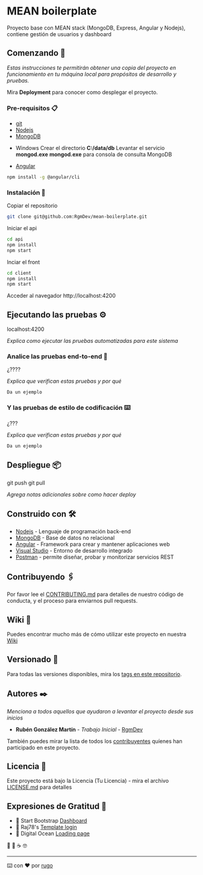 # MEAN boilerplate

Proyecto base con MEAN stack (MongoDB, Express, Angular y Nodejs), contiene gestión de usuarios y dashboard


## Comenzando 🚀

_Estas instrucciones te permitirán obtener una copia del proyecto en funcionamiento en tu máquina local para propósitos de desarrollo y pruebas._

Mira **Deployment** para conocer como desplegar el proyecto.


### Pre-requisitos 📋

* [git](https://git-scm.com/)
* [Nodejs](https://nodejs.org/es/)
* [MongoDB](https://www.mongodb.com/es)

- Windows
Crear el directorio **C:/data/db**
Levantar el servicio **mongod.exe**
**mongod.exe** para consola de consulta MongoDB

* [Angular](https://angular.io/)
```sh
npm install -g @angular/cli
```

### Instalación 🔧

Copiar el repositorio
```sh
git clone git@github.com:RgmDev/mean-boilerplate.git
```

Iniciar el api
```sh
cd api
npm install
npm start
```

Inciar el front
```sh
cd client
npm install 
npm start
```

Acceder al navegador http://localhost:4200

## Ejecutando las pruebas ⚙️

localhost:4200

_Explica como ejecutar las pruebas automatizadas para este sistema_

### Analice las pruebas end-to-end 🔩

¿????

_Explica que verifican estas pruebas y por qué_

```
Da un ejemplo
```

### Y las pruebas de estilo de codificación ⌨️

¿???

_Explica que verifican estas pruebas y por qué_

```
Da un ejemplo
```

## Despliegue 📦

git push 
git pull

_Agrega notas adicionales sobre como hacer deploy_

## Construido con 🛠️

* [Nodejs](https://nodejs.org/es/) - Lenguaje de programación back-end
* [MongoDB](https://www.mongodb.com/es) - Base de datos no relacional
* [Angular](https://angular.io/) - Framework para crear y mantener aplicaciones web
* [Visual Studio](https://visualstudio.microsoft.com/es/) - Entorno de desarrollo integrado
* [Postman](https://www.postman.com/) - permite diseñar, probar y monitorizar servicios REST

## Contribuyendo 🖇️

Por favor lee el [CONTRIBUTING.md](https://gist.github.com/RgmDev/xxxxxx) para detalles de nuestro código de conducta, y el proceso para enviarnos pull requests.

## Wiki 📖

Puedes encontrar mucho más de cómo utilizar este proyecto en nuestra [Wiki](https://github.com/tu/proyecto/wiki)

## Versionado 📌

Para todas las versiones disponibles, mira los [tags en este repositorio](https://github.com/tu/proyecto/tags).

## Autores ✒️

_Menciona a todos aquellos que ayudaron a levantar el proyecto desde sus inicios_

* **Rubén González Martín** - *Trabajo Inicial* - [RgmDev](https://github.com/RgmDev)

También puedes mirar la lista de todos los [contribuyentes](https://github.com/your/project/contributors) quíenes han participado en este proyecto. 

## Licencia 📄

Este proyecto está bajo la Licencia (Tu Licencia) - mira el archivo [LICENSE.md](LICENSE.md) para detalles

## Expresiones de Gratitud 🎁

* 🍺 Start Bootstrap [Dashboard](https://startbootstrap.com/theme/sb-admin-2)
* 🍺 Raj78's [Template login](https://bootsnipp.com/snippets/dldxB) 
* 🍺 Digital Ocean [Loading page](https://www.digitalocean.com/community/tutorials/angular-custom-loading-screen)

📢
🍺
☕ 
🤓

---
⌨️ con ❤️ por [rugo](https://github.com/RgmDev)